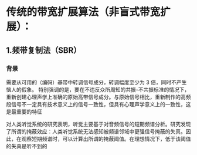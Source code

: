# 传统的带宽扩展算法（非盲式带宽扩展）：

## 1.频带复制法（SBR）

### 背景

需要从可用的（编码）基带中转调信号成分，转调幅度至少为 3 倍，同时不产生恼人的假象。  特别强调的是，要在不违反众所周知的共振-不共振标准的情况下，重新创建心理声学上准确的原始高带信号成分。与原始信号相比，重新制作的高频段信号不一定具有技术意义上的信号一致性，但具有心理声学意义上的一致性，这是最重要的特征

对人类听觉系统的研究表明，听觉主要基于对音频信号的短期频谱分析。研究发现了所谓的掩蔽效应：人类听觉系统无法感知被频谱邻域中更强信号掩蔽的失真。因此，在观察短期频谱时，可以计算出所谓的掩蔽阈值。在理想情况下，低于该阈值的失真是听不到的
